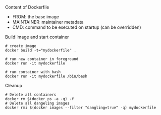 Content of Dockerfile
- FROM: the base image
- MAINTAINER: maintainer metadata
- CMD: command to be executed on startup (can be overridden)

Build image and start container
```
# create image
docker build -t="mydockerfile" .

# run new container in foreground
docker run -it mydockerfile

# run container with bash
docker run -it mydockerfile /bin/bash
```

Cleanup
```
# Delete all containers
docker rm $(docker ps -a -q) -f
# Delete all dangeling images
docker rmi $(docker images --filter "dangling=true" -q) mydockerfile
```
